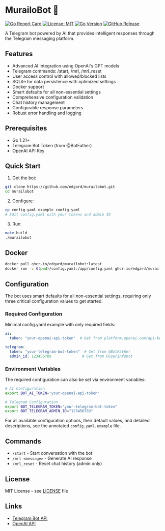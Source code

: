 # MurailoBot 🤖

[![Go Report Card](https://goreportcard.com/badge/github.com/edgard/murailobot)](https://goreportcard.com/report/github.com/edgard/murailobot)
[![License: MIT](https://img.shields.io/badge/License-MIT-yellow.svg)](https://opensource.org/licenses/MIT)
[![Go Version](https://img.shields.io/badge/go-1.21-blue.svg)](https://golang.org)
[![GitHub Release](https://img.shields.io/github/v/release/edgard/murailobot)](https://github.com/edgard/murailobot/releases/latest)

A Telegram bot powered by AI that provides intelligent responses through the Telegram messaging platform.

## Features

- Advanced AI integration using OpenAI's GPT models
- Telegram commands: /start, /mrl, /mrl_reset
- User access control with allowed/blocked lists
- SQLite for data persistence with optimized settings
- Docker support
- Smart defaults for all non-essential settings
- Comprehensive configuration validation
- Chat history management
- Configurable response parameters
- Robust error handling and logging

## Prerequisites

- Go 1.21+
- Telegram Bot Token (from @BotFather)
- OpenAI API Key

## Quick Start

1. Get the bot:
```bash
git clone https://github.com/edgard/murailobot.git
cd murailobot
```

2. Configure:
```bash
cp config.yaml.example config.yaml
# Edit config.yaml with your tokens and admin ID
```

3. Run:
```bash
make build
./murailobot
```

## Docker

```bash
docker pull ghcr.io/edgard/murailobot:latest
docker run -v $(pwd)/config.yaml:/app/config.yaml ghcr.io/edgard/murailobot:latest
```

## Configuration

The bot uses smart defaults for all non-essential settings, requiring only three critical configuration values to get started.

### Required Configuration

Minimal config.yaml example with only required fields:
```yaml
ai:
  token: "your-openai-api-token"  # Get from platform.openai.com/api-keys

telegram:
  token: "your-telegram-bot-token"  # Get from @BotFather
  admin_id: 123456789              # Get from @userinfobot
```

### Environment Variables

The required configuration can also be set via environment variables:

```bash
# AI Configuration
export BOT_AI_TOKEN="your-openai-api-token"

# Telegram Configuration
export BOT_TELEGRAM_TOKEN="your-telegram-bot-token"
export BOT_TELEGRAM_ADMIN_ID="123456789"
```

For all available configuration options, their default values, and detailed descriptions, see the annotated `config.yaml.example` file.

## Commands

- `/start` - Start conversation with the bot
- `/mrl <message>` - Generate AI response
- `/mrl_reset` - Reset chat history (admin only)

## License

MIT License - see [LICENSE](LICENSE) file

## Links

- [Telegram Bot API](https://core.telegram.org/bots/api)
- [OpenAI API](https://platform.openai.com/)
